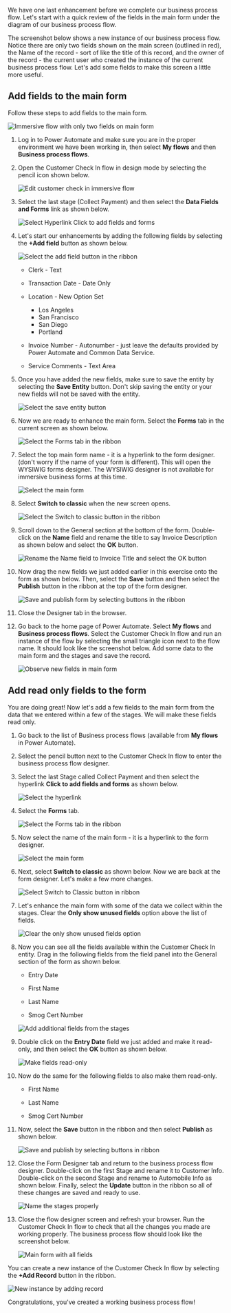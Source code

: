 We have one last enhancement before we complete our business process 
flow. Let's start with a quick review of the fields in the main form under the
diagram of our business process flow. 

The screenshot below shows a new instance of our business process flow. 
Notice there are only two fields shown on the main screen (outlined in red), 
the Name of the record - sort of like the title of this record, and the 
owner of the record - the current user who created the instance of the 
current business process flow. Let's add some fields to make this screen a 
little more useful.

## Add fields to the main form

Follow these steps to add fields to the main form. 

![Immersive flow with only two fields on main form](../media/25-immersive-flow-2-fields-on-main-form.png)

1. Log in to Power Automate and make sure you are in the proper environment 
we have been working in, then select **My flows** and then **Business process flows**.

1. Open the Customer Check In flow in design mode by selecting the pencil icon shown below.

	![Edit customer check in immersive flow](../media/26-edit-customer-check-in.png)

1. Select the last stage (Collect Payment) and then select the **Data Fields and Forms** link as shown below.

	![Select Hyperlink Click to add fields and forms](../media/27-add-forms-fields-hyperlink.png)

1. Let's start our enhancements by adding the following fields by selecting the **+Add field** button as shown below.

	![Select the add field button in the ribbon](../media/28-add-fields.png)

	- Clerk - Text
	
	- Transaction Date - Date Only
	
	- Location - New Option Set
	
		- Los Angeles
		- San Francisco
		- San Diego
		- Portland
	
	- Invoice Number - Autonumber - just leave the defaults provided by Power Automate and Common Data Service.
	
	- Service Comments - Text Area

1. Once you have added the new fields, make sure to save the entity by 
selecting the **Save Entity** button. Don't skip saving the entity or 
your new fields will not be saved with the entity.

   ![Select the save entity button](../media/29-select-save-entity-button.png)

1. Now we are ready to enhance the main form. Select the **Forms** tab in
the current screen as shown below.

   ![Select the Forms tab in the ribbon](../media/30-select-forms-tab.png)

1. Select the top main form name - it is a hyperlink to the form
designer. (don't worry if the name of your form is different). This will
open the WYSIWIG forms designer. The WYSIWIG designer is not
available for immersive business forms at this time.

   ![Select the main form](../media/31-select-main-form.png)

1. Select **Switch to classic** when the new screen opens.

   ![Select the Switch to classic button in the ribbon](../media/32-select-switch-classic.png)

1. Scroll down to the General section at the bottom of the form.
Double-click on the **Name** field and rename the title to say Invoice
Description as shown below and select the **OK** button.

   ![Rename the Name field to Invoice Title and select the OK button](../media/33-rename-title-field.png)

1. Now drag the new fields we just added earlier in this exercise
onto the form as shown below. Then, select the **Save** button and then select
the **Publish** button in the ribbon at the top of the form designer.

   ![Save and publish form by selecting buttons in the ribbon](../media/34-save-publish-form.png)

1. Close the Designer tab in the browser.

1. Go back to the home page of Power Automate. Select **My flows** and 
**Business process flows**. Select the Customer Check In flow and run 
an instance of the flow by selecting the small triangle icon next to the 
flow name. It should look like the screenshot below. Add some data to the 
main form and the stages and save the record.

   ![Observe new fields in main form](../media/35-observe-new-fields-main-form.png)

## Add read only fields to the form

You are doing great! Now let's add a few fields to the main form
from the data that we entered within a few of the stages. We will 
make these fields read only.

1. Go back to the list of Business process flows (available from **My flows** in
Power Automate).

1. Select the pencil button next to the Customer Check In flow to enter 
the business process flow designer.

1. Select the last Stage called Collect Payment and then select the
hyperlink **Click to add fields and forms** as shown below.

   ![Select the hyperlink](../media/36-add-forms-fields-hyperlink.png)

1. Select the **Forms** tab. 

   ![Select the Forms tab in the ribbon](../media/37-select-forms-tab.png)

1. Now select the name of the main form - it is a hyperlink to the form designer.

   ![Select the main form](../media/38-select-main-form.png)

1. Next, select **Switch to classic** as shown below. Now we are back at the 
form designer. Let's make a few more changes.

   ![Select Switch to Classic button in ribbon](../media/39-select-switch-classic.png)

1. Let's enhance the main form with some of the data we collect
within the stages. Clear the **Only show unused fields** option 
above the list of fields.

   ![Clear the only show unused fields option](../media/40-uncheck-unused-fields.png)

1. Now you can see all the fields available within the Customer Check In
entity. Drag in the following fields from the field panel into the
General section of the form as shown below.

   -   Entry Date
	
   -   First Name
	
   -   Last Name
	
   -   Smog Cert Number

    ![Add additional fields from the stages](../media/41-add-additional-fields-stages.png)

1. Double click on the **Entry Date** field we just added and make it
read-only, and then select the **OK** button as shown below.

   ![Make fields read-only](../media/42-make-field-read-only.png)

1. Now do the same for the following fields to also make them read-only.

	-   First Name
	
	-   Last Name
	
	-   Smog Cert Number

1. Now, select the **Save** button in the ribbon and then select **Publish** as shown below.

	![Save and publish by selecting buttons in ribbon](../media/43-save-publish-form.png)

1. Close the Form Designer tab and return to the business process
flow designer. Double-click on the first Stage and rename it to Customer
Info. Double-click on the second Stage and rename to Automobile Info as
shown below. Finally, select the **Update** button in the ribbon so all of
these changes are saved and ready to use.

   ![Name the stages properly](../media/44-name-stages.png)

1. Close the flow designer screen and refresh your browser. Run the Customer 
Check In flow to check that all the changes you made are working properly. 
The business process flow should look like the screenshot below.

   ![Main form with all fields](../media/45-nearly-finished-main-form.png)

You can create a new instance of the Customer Check In flow by selecting
the **+Add Record** button in the ribbon. 

![New instance by adding record](../media/46-detail-view-records.png)

Congratulations, you've created a working business process flow!  
